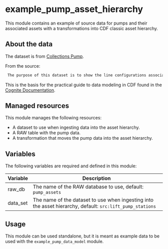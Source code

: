 # example_pump_asset_hierarchy

This module contains an example of source data for pumps and their associated assets with a transformations
into CDF classic asset hierarchy.

## About the data

The dataset is from [Collections Pump](https://data.bendoregon.gov/maps/collections-pump).

From the source:

```txt
 The purpose of this dataset is to show the line configurations associated with the pumps operating at the lift stations around the City's Collection system.
```

This is the basis for the practical guide to data modeling in CDF found in the [Cognite Documentation](https://pr-1865.docs.preview.cogniteapp.com/cdf/dm/dm_guides/dm_create_asset_hierarchy).

## Managed resources

This module manages the following resources:

* A dataset to use when ingesting data into the asset hierarchy.
* A RAW table with the pump data.
* A transformation that moves the pump data into the asset hierarchy.

## Variables

The following variables are required and defined in this module:

| Variable | Description |
|----------|-------------|
| raw_db   | The name of the RAW database to use, default: `pump_assets` |
| data_set | The name of the dataset to use when ingesting into the asset hierarchy, default: `src:lift_pump_stations` |

## Usage

This module can be used standalone, but it is meant as example data to be used with the `example_pump_data_model` module.
